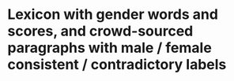 # Lexicon with gender words and scores, and crowd-sourced paragraphs with male / female consistent / contradictory labels

